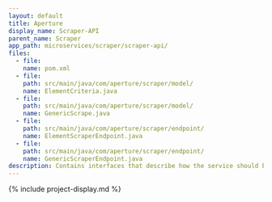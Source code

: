 ```yaml
---
layout: default
title: Aperture
display_name: Scraper-API
parent_name: Scraper
app_path: microservices/scraper/scraper-api/
files:
  - file:
    name: pom.xml
  - file:
    path: src/main/java/com/aperture/scraper/model/
    name: ElementCriteria.java
  - file:
    path: src/main/java/com/aperture/scraper/model/
    name: GenericScrape.java
  - file:
    path: src/main/java/com/aperture/scraper/endpoint/
    name: ElementScraperEndpoint.java
  - file:
    path: src/main/java/com/aperture/scraper/endpoint/
    name: GenericScraperEndpoint.java
description: Contains interfaces that describe how the service should behave.
---
```

{% include project-display.md %}